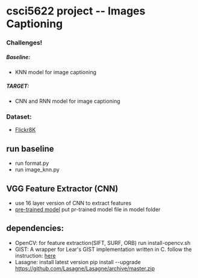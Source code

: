 # csci5622 project -- Images Captioning

### Challenges!
##### Baseline:
* KNN model for image captioning
##### TARGET:
* CNN and RNN model for image captioning

### Dataset:
* [Flickr8K](http://nlp.cs.illinois.edu/HockenmaierGroup/Framing_Image_Description/KCCA.html)

## run baseline
* run format.py
* run image_knn.py

## VGG Feature Extractor (CNN)
* use 16 layer version of CNN to extract features
* [pre-trained model](https://www.cs.toronto.edu/~frossard/vgg16/vgg16_weights.npz) put pr-trained model file in model folder

## dependencies:
* OpenCV: for feature extraction(SIFT, SURF, ORB)
run install-opencv.sh
* GIST: A wrapper for Lear's GIST implementation written in C.
follow the instruction: [here](https://github.com/yuichiroTCY/lear-gist-python)
* Lasagne: install latest version pip install --upgrade https://github.com/Lasagne/Lasagne/archive/master.zip